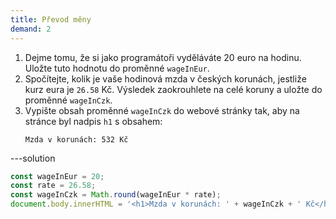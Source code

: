 ```yaml
---
title: Převod měny
demand: 2
---
```


1. Dejme tomu, že si jako programátoři vyděláváte 20 euro na hodinu. Uložte tuto hodnotu do proměnné `wageInEur`.
1. Spočítejte, kolik je vaše hodinová mzda v českých korunách, jestliže kurz eura je `26.58` Kč. Výsledek zaokrouhlete na celé koruny a uložte do proměnné `wageInCzk`.
1. Vypište obsah proměnné `wageInCzk` do webové stránky tak, aby na stránce byl nadpis `h1` s obsahem:
   ```
   Mzda v korunách: 532 Kč
   ```

---solution

```js
const wageInEur = 20;
const rate = 26.58;
const wageInCzk = Math.round(wageInEur * rate);
document.body.innerHTML = '<h1>Mzda v korunách: ' + wageInCzk + ' Kč</h1>';
```
